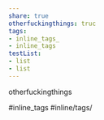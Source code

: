 ```yaml
---
share: true
otherfuckingthings: truc
tags: 
- inline_tags_
- inline_tags
testList:
- list
- list
---
```


otherfuckingthings

#inline_tags
#inline/tags/

